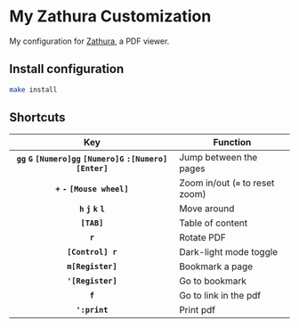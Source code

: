 # My Zathura Customization

My configuration for [Zathura](https://pwmt.org/projects/zathura/), a PDF viewer.

## Install configuration

```bash
make install
```

## Shortcuts

| Key                                                                       | Function                            |
| :-----------------------------------------------------------------------: | ----------------------------------- |
| **`gg`** **`G`** **`[Numero]gg`** **`[Numero]G`** **`:[Numero] [Enter]`** | Jump between the pages              |
| **`+`** **`-`** **`[Mouse wheel]`**                                       | Zoom in/out (**`=`** to reset zoom) |
| **`h`** **`j`** **`k`** **`l`**                                           | Move around                         |
| **`[TAB]`**                                                               | Table of content                    |
| **`r`**                                                                   | Rotate PDF                          |
| **`[Control] r`**                                                         | Dark-light mode toggle              |
| **`m[Register]`**                                                         | Bookmark a page                     |
| **`'[Register]`**                                                         | Go to bookmark                      |
| **`f`**                                                                  | Go to link in the pdf               |
| **`':print`**                                                             | Print pdf                           |
